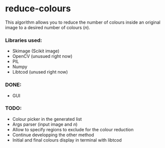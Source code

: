 # reduce-colours

This algorithm allows you to reduce the number of colours inside an original image to a desired number of colours (*n*).

### Libraries used:
  * Skimage (Scikit image)
  * OpenCV (unusued right now)
  * PIL
  * Numpy
  * Libtcod (unused right now)

### DONE:
 * GUI
 
### TODO: 
 * Colour picker in the generated list
 * Args parser (input image and *n*)
 * Allow to specify regions to exclude for the colour reduction
 * Continue developping the other method
 * Initial and final colours display in terminal with libtcod
